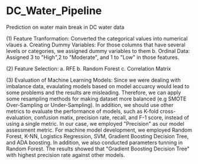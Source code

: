 # DC_Water_Pipeline
Prediction on water main break in DC water data

(1) Feature Tranformation: Converted the categorical values into numerical vlaues
    a. Creating Dummy Variables: For those columns that have several levels or categories, we assigned dummy variables to them
    b. Ordinal Data: Assigned 3 to "High",2 to "Moderate", and 1 to "Low" in those features.
    
(2) Feature Selection: 
    a. RFE
    b. Random Forest 
    c. Correlation Matrix
    
(3) Evaluation of Machine Learning Models:
    Since we were dealing with imbalance data, evaulating models based on model accuarcy would lead to some problems and the results are misleading. Therefore, we can apply some resampling methods for making dataset more balanced (e.g SMOTE Over-Sampling or Under-Sampling). 
    In addition, we should use other metrics to evaluate the performance of models, such as K-fold cross-evaluation, confusion matix, precision rate, recall, and F-1 score, instead of using a single metric. In our case, we employed "Precision" as our model assessment metric. 
    For machine model development, we employed Random Forest, K-NN, Logistics Regression, SVM, Gradient Boosting Decision Tree, and ADA boosting. In addition, we also conducted parameters tunning in Random Forest. The results showed that "Gradient Boosting Decision Tree" with highest precision rate against other models.
    
